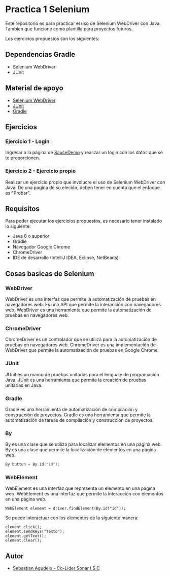 # Practica 1 Selenium

Este repositorio es para practicar el uso de Selenium WebDriver con Java. Tambien que funcione como plantilla 
para proyectos futuros.

Los ejercicios propuestos son los siguientes:

## Dependencias Gradle

- Selenium WebDriver
- JUnit
## Material de apoyo

- [Selenium WebDriver](https://www.selenium.dev/documentation/en/webdriver/)
- [JUnit](https://junit.org/junit5/docs/current/user-guide/)
- [Gradle](https://docs.gradle.org/current/userguide/userguide.html)

## Ejercicios 

### Ejercicio 1 - Login

Ingresar a la página de [SauceDemo](https://www.saucedemo.com/) y realizar un login con los datos que se te proporcionen.

### Ejercicio 2 - Ejercicio propio

Realizar un ejercicio propio que involucre el uso de Selenium WebDriver con Java. De una pagina de su eleción, 
deben tener en cuenta que el enfoque es "Probar".

## Requisitos

Para poder ejecutar los ejercicios propuestos, es necesario tener instalado lo siguiente:

- Java 8 o superior
- Gradle
- Navegador Google Chrome
- ChromeDriver
- IDE de desarrollo (IntelliJ IDEA, Eclipse, NetBeans)

## Cosas basicas de Selenium

### WebDriver

WebDriver es una interfaz que permite la automatización de pruebas en navegadores web. Es una API que permite la
interacción con navegadores web. WebDriver es una herramienta que permite la automatización de pruebas en navegadores web.


### ChromeDriver

ChromeDriver es un controlador que se utiliza para la automatización de pruebas en navegadores web. ChromeDriver es una
implementación de WebDriver que permite la automatización de pruebas en Google Chrome.

### JUnit

JUnit es un marco de pruebas unitarias para el lenguaje de programación Java. JUnit es una herramienta que permite la
creación de pruebas unitarias en Java.

### Gradle

Gradle es una herramienta de automatización de compilación y construcción de proyectos. Gradle es una herramienta que
permite la automatización de tareas de compilación y construcción de proyectos.

### By

By es una clase que se utiliza para localizar elementos en una página web. By es una clase que permite la localización
de elementos en una página web.

```java
By buttun = By.id("id");
```

### WebElement

WebElement es una interfaz que representa un elemento en una página web. WebElement es una interfaz que permite la
interacción con elementos en una página web.

```
WebElement element = driver.findElement(By.id("id"));
```

Se puede interactuar con los elementos de la siguiente manera:

```
element.click();
element.sendKeys("Texto");
element.getText();
element.clear();
```

## Autor

- [Sebastian Agudelo - Co-Lider Sonar I.S.C](https://www.linkedin.com/in/sebastian-agudelo-morales-367970241/)

